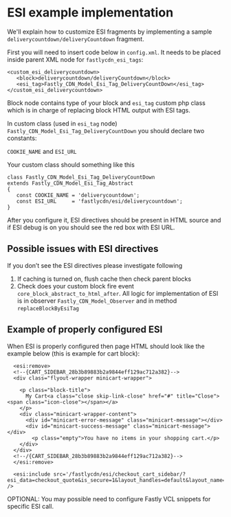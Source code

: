# ESI example implementation

We'll explain how to customize ESI fragments by implementing a sample `deliverycountdown/deliveryCountdown` fragment.

First you will need to insert code below in `config.xml`. It needs to be placed inside parent XML node for `fastlycdn_esi_tags`:

```
<custom_esi_deliverycountdown>
   <block>deliverycountdown/deliveryCountdown</block>
   <esi_tag>Fastly_CDN_Model_Esi_Tag_DeliveryCountDown</esi_tag>
</custom_esi_deliverycountdown>
```

Block node contains type of your block and `esi_tag` custom php class which is in charge of replacing block HTML output with ESI tags.

In custom class (used in `esi_tag` node) `Fastly_CDN_Model_Esi_Tag_DeliveryCountDown` you should declare two constants:

`COOKIE_NAME` and `ESI_URL`

Your custom class should something like this

```
class Fastly_CDN_Model_Esi_Tag_DeliveryCountDown 
extends Fastly_CDN_Model_Esi_Tag_Abstract
{
   const COOKIE_NAME = 'deliverycountdown';
   const ESI_URL     = 'fastlycdn/esi/deliverycountdown';
}
```

After you configure it, ESI directives should be present in HTML source and if ESI debug is on you should see the red
box with ESI URL.

## Possible issues with ESI directives

If you don’t see the ESI directives please investigate following

1. If caching is turned on, flush cache then check parent blocks
2. Check does your custom block fire event `core_block_abstract_to_html_after`. All logic for implementation of
  ESI is in observer `Fastly_CDN_Model_Observer` and in method `replaceBlockByEsiTag`


## Example of properly configured ESI

When ESI is properly configured then page HTML should look like the example below (this is example for cart block):

```
  <esi:remove>
  <!--{CART_SIDEBAR_28b3b89883b2a9844eff129ac712a382}-->
  <div class="flyout-wrapper minicart-wrapper">

    <p class="block-title">
      My Cart<a class="close skip-link-close" href="#" title="Close"><span class="icon-close"></span></a>
    </p>
    <div class="minicart-wrapper-content">
      <div id="minicart-error-message" class="minicart-message"></div>
      <div id="minicart-success-message" class="minicart-message"></div>
        <p class="empty">You have no items in your shopping cart.</p>
    </div>
  </div>
  <!--/{CART_SIDEBAR_28b3b89883b2a9844eff129ac712a382}-->
  </esi:remove>

  <esi:include src='/fastlycdn/esi/checkout_cart_sidebar/?esi_data=checkout_quote&is_secure=1&layout_handles=default&layout_name=minicart_content&private=1' />
```

OPTIONAL: You may possible need to configure Fastly VCL snippets for specific ESI call.
